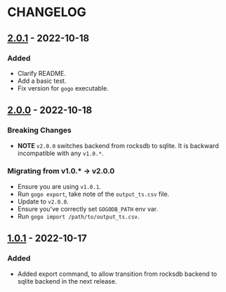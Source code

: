 # CHANGELOG

## [2.0.1](https://github.com/vihu/gogo/releases/tag/v2.0.1) - 2022-10-18

### Added

- Clarify README.
- Add a basic test.
- Fix version for `gogo` executable.

## [2.0.0](https://github.com/vihu/gogo/releases/tag/v2.0.0) - 2022-10-18

### Breaking Changes

- **NOTE** `v2.0.0` switches backend from rocksdb to sqlite. It is backward
  incompatible with any `v1.0.*`.

### Migrating from v1.0.* -> v2.0.0

- Ensure you are using `v1.0.1`.
- Run `gogo export`, take note of the `output_ts.csv` file.
- Update to `v2.0.0`.
- Ensure you've correctly set `GOGODB_PATH` env var.
- Run `gogo import /path/to/output_ts.csv`.

## [1.0.1](https://github.com/vihu/gogo/releases/tag/v1.0.1) - 2022-10-17

### Added

- Added export command, to allow transition from rocksdb backend to sqlite
  backend in the next release.
